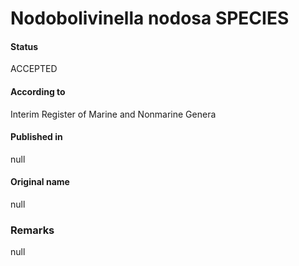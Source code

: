 Nodobolivinella nodosa SPECIES
=======

#### Status
ACCEPTED

#### According to
Interim Register of Marine and Nonmarine Genera

#### Published in
null

#### Original name
null

### Remarks
null